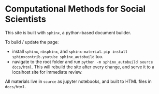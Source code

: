 # Computational Methods for Social Scientists

This site is built with `sphinx`, a python-based document builder. 

To build / update the page:

- install `sphinx`, `nbsphinx`, and `sphinx-material`. `pip install sphinxcontrib.youtube sphinx_autobuild` too.
- navigate to the root folder and run `python -m sphinx_autobuild source docs/html`. This will rebuild the site after every change, and serve it to a localhost site for immediate review. 

All materials live in `source` as jupyter notebooks, and built to HTML files in `docs/html`. 
